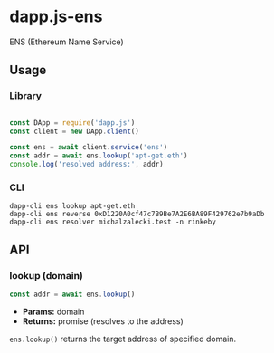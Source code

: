 # dapp.js-ens

ENS (Ethereum Name Service)

## Usage

### Library
```javascript

const DApp = require('dapp.js')
const client = new DApp.client()

const ens = await client.service('ens')
const addr = await ens.lookup('apt-get.eth')
console.log('resolved address:', addr)

```

### CLI

```
dapp-cli ens lookup apt-get.eth
dapp-cli ens reverse 0xD1220A0cf47c7B9Be7A2E6BA89F429762e7b9aDb
dapp-cli ens resolver michalzalecki.test -n rinkeby
```

## API

### **lookup** (domain)

```javascript
const addr = await ens.lookup()
```

* **Params:** domain
* **Returns:** promise (resolves to the address)

`ens.lookup()` returns the target address of specified domain.

